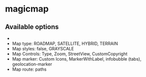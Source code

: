 # magicmap

## Available options
 *
 * Map type: 	ROADMAP, SATELLITE, HYBRID, TERRAIN
 * Map styles: false, GRAYSCALE
 * Map Controls: Type, Zoom, StreetView, CustomCopyright
 * Map marker: Custom Icons, MarkerWithLabel, infobubble (tabs), geolocation-marker
 * Map route: paths

